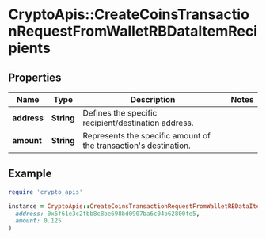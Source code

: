 # CryptoApis::CreateCoinsTransactionRequestFromWalletRBDataItemRecipients

## Properties

| Name | Type | Description | Notes |
| ---- | ---- | ----------- | ----- |
| **address** | **String** | Defines the specific recipient/destination address. |  |
| **amount** | **String** | Represents the specific amount of the transaction&#39;s destination. |  |

## Example

```ruby
require 'crypto_apis'

instance = CryptoApis::CreateCoinsTransactionRequestFromWalletRBDataItemRecipients.new(
  address: 0x6f61e3c2fbb8c8be698bd0907ba6c04b62800fe5,
  amount: 0.125
)
```

